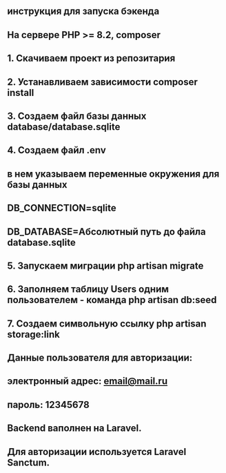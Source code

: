 ## инструкция для запуска бэкенда
## На сервере PHP >= 8.2, composer
## 1. Скачиваем проект из репозитария
## 2. Устанавливаем зависимости composer install
## 3. Создаем файл базы данных database/database.sqlite
## 4. Создаем файл .env
## в нем указываем переменные окружения для базы данных
## DB_CONNECTION=sqlite
## DB_DATABASE=Абсолютный путь до файла database.sqlite
## 5. Запускаем миграции php artisan migrate
## 6. Заполняем таблицу Users одним пользователем - команда php artisan db:seed
## 7. Создаем символьную ссылку php artisan storage:link
##
## Данные пользователя для авторизации:
## электронный адрес: email@mail.ru
## пароль: 12345678


## Backend ваполнен на Laravel.
## Для авторизации используется Laravel Sanctum.


